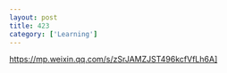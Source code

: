 ```yaml
---
layout: post
title: 423
category: ['Learning']
---
```


https://mp.weixin.qq.com/s/zSrJAMZJST496kcfVfLh6A]


